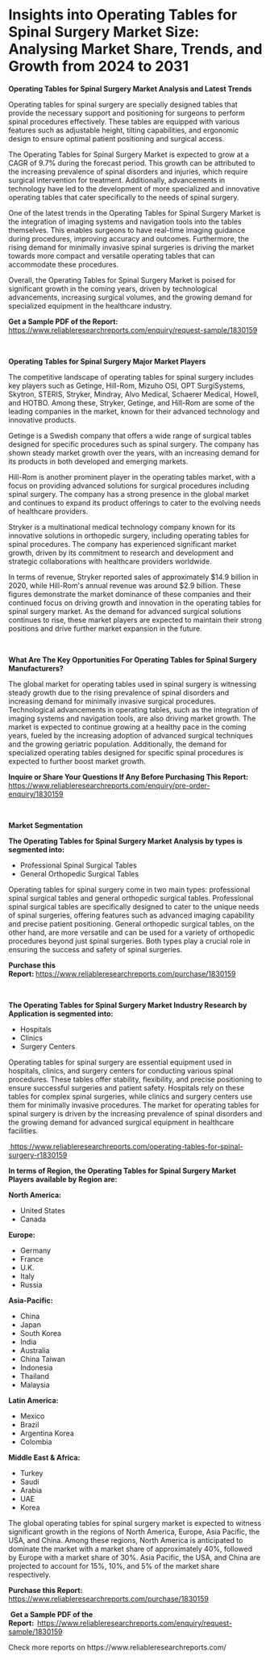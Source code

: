 <p><h1>Insights into Operating Tables for Spinal Surgery Market Size: Analysing Market Share, Trends, and Growth from 2024 to 2031</h1></p><p><strong>Operating Tables for Spinal Surgery Market Analysis and Latest Trends</strong></p>
<p><p>Operating tables for spinal surgery are specially designed tables that provide the necessary support and positioning for surgeons to perform spinal procedures effectively. These tables are equipped with various features such as adjustable height, tilting capabilities, and ergonomic design to ensure optimal patient positioning and surgical access.</p><p>The Operating Tables for Spinal Surgery Market is expected to grow at a CAGR of 9.7% during the forecast period. This growth can be attributed to the increasing prevalence of spinal disorders and injuries, which require surgical intervention for treatment. Additionally, advancements in technology have led to the development of more specialized and innovative operating tables that cater specifically to the needs of spinal surgery.</p><p>One of the latest trends in the Operating Tables for Spinal Surgery Market is the integration of imaging systems and navigation tools into the tables themselves. This enables surgeons to have real-time imaging guidance during procedures, improving accuracy and outcomes. Furthermore, the rising demand for minimally invasive spinal surgeries is driving the market towards more compact and versatile operating tables that can accommodate these procedures.</p><p>Overall, the Operating Tables for Spinal Surgery Market is poised for significant growth in the coming years, driven by technological advancements, increasing surgical volumes, and the growing demand for specialized equipment in the healthcare industry.</p></p>
<p><strong>Get a Sample PDF of the Report:&nbsp;</strong> <a href="https://www.reliableresearchreports.com/enquiry/request-sample/1830159">https://www.reliableresearchreports.com/enquiry/request-sample/1830159</a></p>
<p>&nbsp;</p>
<p><strong>Operating Tables for Spinal Surgery Major Market Players</strong></p>
<p><p>The competitive landscape of operating tables for spinal surgery includes key players such as Getinge, Hill-Rom, Mizuho OSI, OPT SurgiSystems, Skytron, STERIS, Stryker, Mindray, Alvo Medical, Schaerer Medical, Howell, and HOTBO. Among these, Stryker, Getinge, and Hill-Rom are some of the leading companies in the market, known for their advanced technology and innovative products.</p><p>Getinge is a Swedish company that offers a wide range of surgical tables designed for specific procedures such as spinal surgery. The company has shown steady market growth over the years, with an increasing demand for its products in both developed and emerging markets.</p><p>Hill-Rom is another prominent player in the operating tables market, with a focus on providing advanced solutions for surgical procedures including spinal surgery. The company has a strong presence in the global market and continues to expand its product offerings to cater to the evolving needs of healthcare providers.</p><p>Stryker is a multinational medical technology company known for its innovative solutions in orthopedic surgery, including operating tables for spinal procedures. The company has experienced significant market growth, driven by its commitment to research and development and strategic collaborations with healthcare providers worldwide.</p><p>In terms of revenue, Stryker reported sales of approximately $14.9 billion in 2020, while Hill-Rom's annual revenue was around $2.9 billion. These figures demonstrate the market dominance of these companies and their continued focus on driving growth and innovation in the operating tables for spinal surgery market. As the demand for advanced surgical solutions continues to rise, these market players are expected to maintain their strong positions and drive further market expansion in the future.</p></p>
<p>&nbsp;</p>
<p><strong>What Are The Key Opportunities For Operating Tables for Spinal Surgery Manufacturers?</strong></p>
<p><p>The global market for operating tables used in spinal surgery is witnessing steady growth due to the rising prevalence of spinal disorders and increasing demand for minimally invasive surgical procedures. Technological advancements in operating tables, such as the integration of imaging systems and navigation tools, are also driving market growth. The market is expected to continue growing at a healthy pace in the coming years, fueled by the increasing adoption of advanced surgical techniques and the growing geriatric population. Additionally, the demand for specialized operating tables designed for specific spinal procedures is expected to further boost market growth.</p></p>
<p><strong>Inquire or Share Your Questions If Any Before Purchasing This Report:</strong> <a href="https://www.reliableresearchreports.com/enquiry/pre-order-enquiry/1830159">https://www.reliableresearchreports.com/enquiry/pre-order-enquiry/1830159</a></p>
<p>&nbsp;</p>
<p><strong>Market Segmentation</strong></p>
<p><strong>The Operating Tables for Spinal Surgery Market Analysis by types is segmented into:</strong></p>
<p><ul><li>Professional Spinal Surgical Tables</li><li>General Orthopedic Surgical Tables</li></ul></p>
<p><p>Operating tables for spinal surgery come in two main types: professional spinal surgical tables and general orthopedic surgical tables. Professional spinal surgical tables are specifically designed to cater to the unique needs of spinal surgeries, offering features such as advanced imaging capability and precise patient positioning. General orthopedic surgical tables, on the other hand, are more versatile and can be used for a variety of orthopedic procedures beyond just spinal surgeries. Both types play a crucial role in ensuring the success and safety of spinal surgeries.</p></p>
<p><strong>Purchase this Report:&nbsp;</strong><a href="https://www.reliableresearchreports.com/purchase/1830159">https://www.reliableresearchreports.com/purchase/1830159</a></p>
<p>&nbsp;</p>
<p><strong>The Operating Tables for Spinal Surgery Market Industry Research by Application is segmented into:</strong></p>
<p><ul><li>Hospitals</li><li>Clinics</li><li>Surgery Centers</li></ul></p>
<p><p>Operating tables for spinal surgery are essential equipment used in hospitals, clinics, and surgery centers for conducting various spinal procedures. These tables offer stability, flexibility, and precise positioning to ensure successful surgeries and patient safety. Hospitals rely on these tables for complex spinal surgeries, while clinics and surgery centers use them for minimally invasive procedures. The market for operating tables for spinal surgery is driven by the increasing prevalence of spinal disorders and the growing demand for advanced surgical equipment in healthcare facilities.</p></p>
<p><a href="https://www.reliableresearchreports.com/operating-tables-for-spinal-surgery-r1830159">&nbsp;https://www.reliableresearchreports.com/operating-tables-for-spinal-surgery-r1830159</a></p>
<p><strong>In terms of Region, the Operating Tables for Spinal Surgery Market Players available by Region are:</strong></p>
<p>
    <p> <strong> North America: </strong>
        <ul>
            <li>United States</li>
            <li>Canada</li>
        </ul>
        </p> 
    <p> <strong> Europe: </strong>
        <ul>
            <li>Germany</li>
            <li>France</li>
            <li>U.K.</li>
            <li>Italy</li>
            <li>Russia</li>
        </ul>
        </p> 
    <p> <strong> Asia-Pacific: </strong>
        <ul>
            <li>China</li>
            <li>Japan</li>
            <li>South Korea</li>
            <li>India</li>
            <li>Australia</li>
            <li>China Taiwan</li>
            <li>Indonesia</li>
            <li>Thailand</li>
            <li>Malaysia</li>
        </ul>
        </p> 
    <p> <strong> Latin America: </strong>
        <ul>
            <li>Mexico</li>
            <li>Brazil</li>
            <li>Argentina Korea</li>
            <li>Colombia</li>
        </ul>
        </p> 
    <p> <strong> Middle East & Africa: </strong>
        <ul>
            <li>Turkey</li>
            <li>Saudi</li>
            <li>Arabia</li>
            <li>UAE</li>
            <li>Korea</li>
        </ul>
    </p>
    </p>
<p><p>The global operating tables for spinal surgery market is expected to witness significant growth in the regions of North America, Europe, Asia Pacific, the USA, and China. Among these regions, North America is anticipated to dominate the market with a market share of approximately 40%, followed by Europe with a market share of 30%. Asia Pacific, the USA, and China are projected to account for 15%, 10%, and 5% of the market share respectively.</p></p>
<p><strong>Purchase this Report: </strong><a href="https://www.reliableresearchreports.com/purchase/1830159">https://www.reliableresearchreports.com/purchase/1830159</a></p>
<p>&nbsp;<strong>Get a Sample PDF of the Report:&nbsp;&nbsp;</strong><a href="https://www.reliableresearchreports.com/enquiry/request-sample/1830159">https://www.reliableresearchreports.com/enquiry/request-sample/1830159</a></p>
<p><strong></strong></p>
<p>Check more reports on https://www.reliableresearchreports.com/</p>